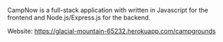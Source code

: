 CampNow is a full-stack application with written in Javascript for the frontend and Node.js/Express.js for the backend.

Website: https://glacial-mountain-65232.herokuapp.com/campgrounds
